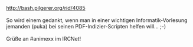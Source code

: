 <html><body><a href="http://bash.pilgerer.org/rid/4085">http://bash.pilgerer.org/rid/4085</a><br>
<br>
So wird einem gedankt, wenn man in einer wichtigen Informatik-Vorlesung jemanden (puka) bei seinen PDF-Indizier-Scripten helfen will... ;-)<br>
<br>
Grüße an #animexx im IRCNet!</body></html>